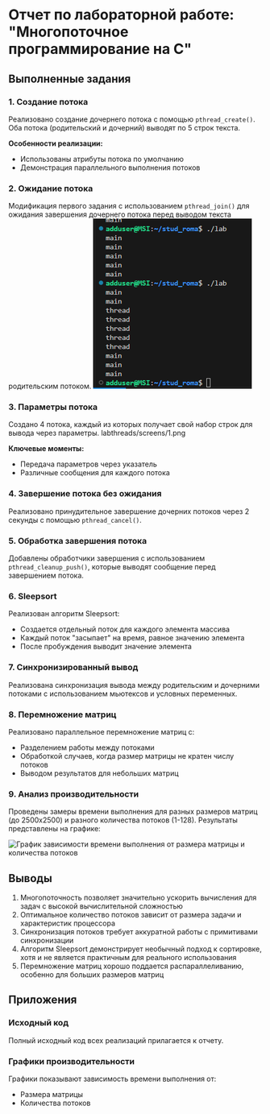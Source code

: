 # Отчет по лабораторной работе: "Многопоточное программирование на C"

## Выполненные задания

### 1. Создание потока
Реализовано создание дочернего потока с помощью `pthread_create()`. Оба потока (родительский и дочерний) выводят по 5 строк текста.

**Особенности реализации:**
- Использованы атрибуты потока по умолчанию
- Демонстрация параллельного выполнения потоков

### 2. Ожидание потока
Модификация первого задания с использованием `pthread_join()` для ожидания завершения дочернего потока перед выводом текста родительским потоком.
![](labthreads/screens/1.png)

### 3. Параметры потока
Создано 4 потока, каждый из которых получает свой набор строк для вывода через параметры.
labthreads/screens/1.png

**Ключевые моменты:**
- Передача параметров через указатель
- Различные сообщения для каждого потока

### 4. Завершение потока без ожидания
Реализовано принудительное завершение дочерних потоков через 2 секунды с помощью `pthread_cancel()`.

### 5. Обработка завершения потока
Добавлены обработчики завершения с использованием `pthread_cleanup_push()`, которые выводят сообщение перед завершением потока.

### 6. Sleepsort
Реализован алгоритм Sleepsort:
- Создается отдельный поток для каждого элемента массива
- Каждый поток "засыпает" на время, равное значению элемента
- После пробуждения выводит значение элемента

### 7. Синхронизированный вывод
Реализована синхронизация вывода между родительским и дочерними потоками с использованием мьютексов и условных переменных.

### 8. Перемножение матриц
Реализовано параллельное перемножение матриц с:
- Разделением работы между потоками
- Обработкой случаев, когда размер матрицы не кратен числу потоков
- Выводом результатов для небольших матриц

### 9. Анализ производительности
Проведены замеры времени выполнения для разных размеров матриц (до 2500x2500) и разного количества потоков (1-128). Результаты представлены на графике:

![График зависимости времени выполнения от размера матрицы и количества потоков](Figure_1.png)

## Выводы

1. Многопоточность позволяет значительно ускорить вычисления для задач с высокой вычислительной сложностью
2. Оптимальное количество потоков зависит от размера задачи и характеристик процессора
3. Синхронизация потоков требует аккуратной работы с примитивами синхронизации
4. Алгоритм Sleepsort демонстрирует необычный подход к сортировке, хотя и не является практичным для реального использования
5. Перемножение матриц хорошо поддается распараллеливанию, особенно для больших размеров матриц

## Приложения

### Исходный код
Полный исходный код всех реализаций прилагается к отчету.

### Графики производительности
Графики показывают зависимость времени выполнения от:
- Размера матрицы
- Количества потоков

